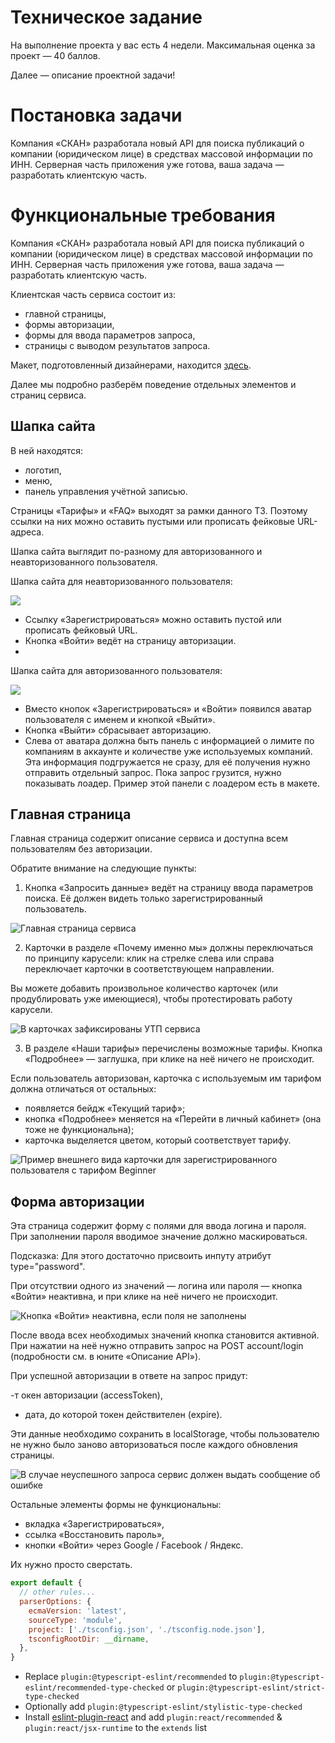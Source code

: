 # Техническое задание

На выполнение проекта у вас есть 4 недели. Максимальная оценка за проект — 40 баллов.

Далее — описание проектной задачи!

# Постановка задачи

Компания «СКАН» разработала новый API для поиска публикаций о 
компании (юридическом лице) в средствах массовой информации по ИНН. 
Серверная часть приложения уже готова, ваша задача — разработать клиентскую часть.

# Функциональные требования

Компания «СКАН» разработала новый API для поиска публикаций о
компании (юридическом лице) в средствах массовой информации по ИНН.
Серверная часть приложения уже готова, ваша задача — разработать клиентскую часть.

Клиентская часть сервиса состоит из:

- главной страницы,
- формы авторизации,
- формы для ввода параметров запроса,
- страницы с выводом результатов запроса.

Макет, подготовленный дизайнерами, находится [здесь](https://www.figma.com/file/u3MOjzYnTnirz712GrLbFv/%D0%9C%D0%B0%D0%BA%D0%B5%D1%82-%D0%A1%D0%9A%D0%90%D0%9D).

Далее мы подробно разберём поведение отдельных элементов и страниц сервиса.

## Шапка сайта

В ней находятся:

- логотип,
- меню,
- панель управления учётной записью.

Страницы «Тарифы» и «FAQ» выходят за рамки данного ТЗ. Поэтому ссылки на них можно оставить пустыми или прописать фейковые URL-адреса.

Шапка сайта выглядит по-разному для авторизованного и неавторизованного пользователя.

Шапка сайта для неавторизованного пользователя:

![](https://lms-cdn.skillfactory.ru/assets/courseware/v1/a1fc17591abddfb2a3d914e83053a559/asset-v1:Skillfactory+FR+2020+type@asset+block/FR_final_2_2.png)

- Ссылку «Зарегистрироваться» можно оставить пустой или прописать фейковый URL.
- Кнопка «Войти» ведёт на страницу авторизации.
- 
Шапка сайта для авторизованного пользователя:

![](https://lms-cdn.skillfactory.ru/assets/courseware/v1/6868e21a9c4093b5527b4561797750ea/asset-v1:Skillfactory+FR+2020+type@asset+block/FR_final_2_3.png)

- Вместо кнопок «Зарегистрироваться» и «Войти» появился аватар пользователя с именем и кнопкой «Выйти».
- Кнопка «Выйти» сбрасывает авторизацию.
- Слева от аватара должна быть панель с информацией о лимите по компаниям в аккаунте и количестве уже используемых компаний. 
Эта информация подгружается не сразу, для её получения нужно отправить отдельный запрос. Пока запрос грузится, нужно показывать лоадер. Пример этой панели с лоадером есть в макете.

## Главная страница
Главная страница содержит описание сервиса и доступна всем пользователям без авторизации.

Обратите внимание на следующие пункты:

1. Кнопка «Запросить данные» ведёт на страницу ввода параметров поиска. Её должен видеть только зарегистрированный пользователь.

![Главная страница сервиса](https://lms-cdn.skillfactory.ru/assets/courseware/v1/00d671dd16ba4e4a941431725871732e/asset-v1:Skillfactory+FR+2020+type@asset+block/FR_final_2_4.png)

2. Карточки в разделе «Почему именно мы» должны переключаться 
по принципу карусели: клик на стрелке слева или справа переключает 
карточки в соответствующем направлении.

Вы можете добавить произвольное количество карточек 
(или продублировать уже имеющиеся), 
чтобы протестировать работу карусели.

![В карточках зафиксированы УТП сервиса](https://lms-cdn.skillfactory.ru/assets/courseware/v1/82b39d8d5a34f7f5443a9d213cbe833f/asset-v1:Skillfactory+FR+2020+type@asset+block/FR_final_2_5.png)

3. В разделе «Наши тарифы» перечислены возможные тарифы. Кнопка «Подробнее» — заглушка, при клике на неё ничего не происходит.

Если пользователь авторизован, карточка с используемым им тарифом должна отличаться от остальных:

- появляется бейдж «Текущий тариф»;
- кнопка «Подробнее» меняется на «Перейти в личный кабинет» (она тоже не функциональна);
- карточка выделяется цветом, который соответствует тарифу.

![Пример внешнего вида карточки для зарегистрированного пользователя с тарифом Beginner](https://lms-cdn.skillfactory.ru/assets/courseware/v1/a03a26b8f1c1987d094ec57560aa7891/asset-v1:Skillfactory+FR+2020+type@asset+block/FR_final_2_6.png)

## Форма авторизации
Эта страница содержит форму с полями для ввода логина и пароля. При заполнении пароля вводимое значение должно маскироваться.

Подсказка: Для этого достаточно присвоить инпуту атрибут type="password".

При отсутствии одного из значений — логина или пароля — кнопка «Войти» неактивна, и при клике на неё ничего не происходит.

![Кнопка «Войти» неактивна, если поля не заполнены](https://lms-cdn.skillfactory.ru/assets/courseware/v1/4ab8d5c8ca6d0879c98672eebed5a978/asset-v1:Skillfactory+FR+2020+type@asset+block/FR_final_2_7.png)

После ввода всех необходимых значений кнопка становится активной. При нажатии на неё нужно отправить запрос на POST account/login (подробности см. в юните «Описание API»).

При успешной авторизации в ответе на запрос придут:

-т окен авторизации (accessToken),
- дата, до которой токен действителен (expire). 

Эти данные необходимо сохранить в localStorage, чтобы пользователю не нужно было заново авторизоваться после каждого обновления страницы.

![В случае неуспешного запроса сервис должен выдать сообщение об ошибке](https://lms-cdn.skillfactory.ru/assets/courseware/v1/8b219ac9858c70f684c9d2c3ea84eefe/asset-v1:Skillfactory+FR+2020+type@asset+block/FR_final_2_8.png)

Остальные элементы формы не функциональны:

- вкладка «Зарегистрироваться»,
- ссылка «Восстановить пароль»,
- кнопки «Войти» через Google / Facebook / Яндекс.

Их нужно просто сверстать.




```js
export default {
  // other rules...
  parserOptions: {
    ecmaVersion: 'latest',
    sourceType: 'module',
    project: ['./tsconfig.json', './tsconfig.node.json'],
    tsconfigRootDir: __dirname,
  },
}
```

- Replace `plugin:@typescript-eslint/recommended` to `plugin:@typescript-eslint/recommended-type-checked` or `plugin:@typescript-eslint/strict-type-checked`
- Optionally add `plugin:@typescript-eslint/stylistic-type-checked`
- Install [eslint-plugin-react](https://github.com/jsx-eslint/eslint-plugin-react) and add `plugin:react/recommended` & `plugin:react/jsx-runtime` to the `extends` list
